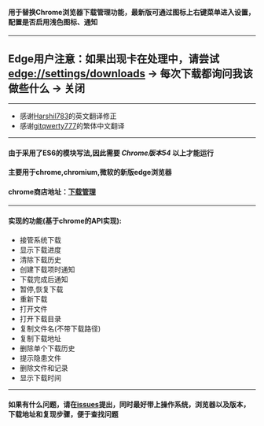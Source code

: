 #### 用于替换Chrome浏览器下载管理功能，最新版可通过图标上右键菜单进入设置，配置是否启用浅色图标、通知
---

## Edge用户注意：如果出现卡在处理中，请尝试 [edge://settings/downloads](edge://settings/downloads) -> 每次下载都询问我该做些什么 -> 关闭

---

+ 感谢[Harshil783](https://github.com/Harshil783)的英文翻译修正
+ 感谢[gitqwerty777](https://github.com/gitqwerty777)的繁体中文翻译

---
#### 由于采用了ES6的模块写法,因此需要 ***Chrome版本54*** 以上才能运行
#### 主要用于chrome,chromium,微软的新版edge浏览器
#### chrome商店地址：[下载管理](https://chrome.google.com/webstore/detail/%E4%B8%8B%E8%BD%BD%E7%AE%A1%E7%90%86/nfmgapnodlagabglffakjglkalonidld)
<!-- ### edge商店地址:[下载管理](https://microsoftedge.microsoft.com/addons/detail/bmcfcnlpljkgdddadjjkibniidihfeno) -->
---
#### 实现的功能(基于chrome的API实现):
- 接管系统下载
- 显示下载进度
- 清除下载历史
- 创建下载项时通知
- 下载完成后通知
- 暂停,恢复下载
- 重新下载
- 打开文件
- 打开下载目录
- 复制文件名(不带下载路径)
- 复制下载地址
- 删除单个下载历史
- 提示隐患文件
- 删除文件和记录
- 显示下载时间
---
#### 如果有什么问题，请在[issues](https://github.com/yhl452493373/DownloadManager/issues)提出，同时最好带上操作系统，浏览器以及版本，下载地址和复现步骤，便于查找问题
